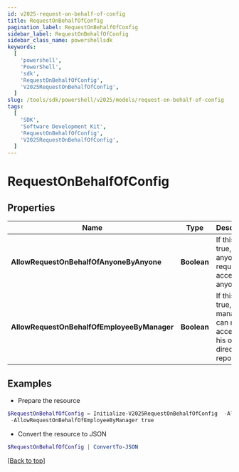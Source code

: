 ```yaml
---
id: v2025-request-on-behalf-of-config
title: RequestOnBehalfOfConfig
pagination_label: RequestOnBehalfOfConfig
sidebar_label: RequestOnBehalfOfConfig
sidebar_class_name: powershellsdk
keywords:
  [
    'powershell',
    'PowerShell',
    'sdk',
    'RequestOnBehalfOfConfig',
    'V2025RequestOnBehalfOfConfig',
  ]
slug: /tools/sdk/powershell/v2025/models/request-on-behalf-of-config
tags:
  [
    'SDK',
    'Software Development Kit',
    'RequestOnBehalfOfConfig',
    'V2025RequestOnBehalfOfConfig',
  ]
---
```


# RequestOnBehalfOfConfig

## Properties

| Name | Type | Description | Notes |
| --- | --- | --- | --- |
| **AllowRequestOnBehalfOfAnyoneByAnyone** | **Boolean** | If this is true, anyone can request access for anyone. | [optional] [default to $false] |
| **AllowRequestOnBehalfOfEmployeeByManager** | **Boolean** | If this is true, a manager can request access for his or her direct reports. | [optional] [default to $false] |

## Examples

- Prepare the resource

```powershell
$RequestOnBehalfOfConfig = Initialize-V2025RequestOnBehalfOfConfig  -AllowRequestOnBehalfOfAnyoneByAnyone true `
 -AllowRequestOnBehalfOfEmployeeByManager true
```

- Convert the resource to JSON

```powershell
$RequestOnBehalfOfConfig | ConvertTo-JSON
```

[[Back to top]](#)
